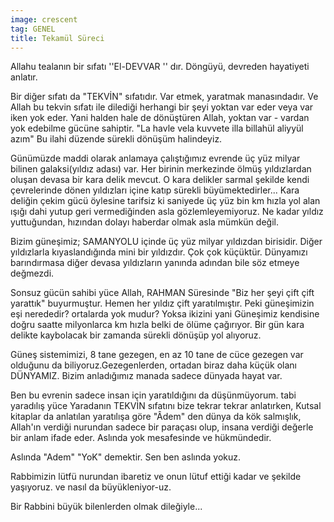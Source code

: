 ```yaml
---
image: crescent
tag: GENEL
title: Tekamül Süreci
---
```


Allahu tealanın bir sıfatı ''El-DEVVAR '' dır. Döngüyü, devreden hayatiyeti anlatır.

Bir diğer sıfatı da "TEKVİN" sıfatıdır. Var etmek, yaratmak manasındadır. Ve Allah bu tekvin sıfatı ile dilediği herhangi bir şeyi yoktan var eder veya var iken yok eder. Yani halden hale de dönüştüren Allah, yoktan var - vardan yok edebilme gücüne sahiptir. "La havle vela kuvvete illa billahül aliyyül azım" Bu ilahi düzende sürekli dönüşüm halindeyiz.

Günümüzde maddi olarak anlamaya çalıştığımız evrende üç yüz milyar bilinen galaksi(yıldız adası) var. Her birinin merkezinde ölmüş yıldızlardan oluşan devasa bir kara delik mevcut. O kara delikler sarmal şekilde kendi çevrelerinde dönen yıldızları içine katıp sürekli büyümektedirler... Kara deliğin çekim gücü öylesine tarifsiz ki saniyede üç yüz bin km hızla yol alan ışığı dahi yutup geri vermediğinden asla gözlemleyemiyoruz. Ne kadar yıldız yuttuğundan, hızından dolayı haberdar olmak asla mümkün değil.

Bizim güneşimiz; SAMANYOLU içinde üç yüz milyar yıldızdan birisidir. Diğer yıldızlarla kıyaslandığında mini bir yıldızdır. Çok çok küçüktür. Dünyamızı barındırmasa diğer devasa yıldızların yanında adından bile söz etmeye değmezdi.

Sonsuz gücün sahibi yüce Allah, RAHMAN Süresinde "Biz her şeyi çift çift yarattık" buyurmuştur. Hemen her yıldız çift yaratılmıştır. Peki güneşimizin eşi nerededir? ortalarda yok mudur? Yoksa ikizini yani Güneşimiz kendisine doğru saatte milyonlarca km hızla belki de ölüme çağırıyor. Bir gün kara delikte kaybolacak bir zamanda sürekli dönüşüp yol alıyoruz.

Güneş sistemimizi, 8 tane gezegen, en az 10 tane de cüce gezegen var olduğunu da biliyoruz.Gezegenlerden, ortadan biraz daha küçük olanı DÜNYAMIZ. Bizim anladığımız manada sadece dünyada hayat var.

Ben bu evrenin sadece insan için yaratıldığını da düşünmüyorum. tabi yaradılış yüce Yaradanın TEKVİN sıfatını bize tekrar tekrar anlatırken, Kutsal kitaplar da anlatılan yaratılışa göre "Âdem" den dünya da kök salmışlık, Allah'ın verdiği nurundan sadece bir paraçası olup, insana verdiği değerle bir anlam ifade eder. Aslında yok mesafesinde ve hükmündedir.

Aslında "Adem" "YoK" demektir. Sen ben aslında yokuz.

Rabbimizin lütfü nurundan ibaretiz ve onun lütuf ettiği kadar ve şekilde yaşıyoruz.
ve nasıl da büyükleniyor-uz.

Bir Rabbini büyük bilenlerden olmak dileğiyle...

